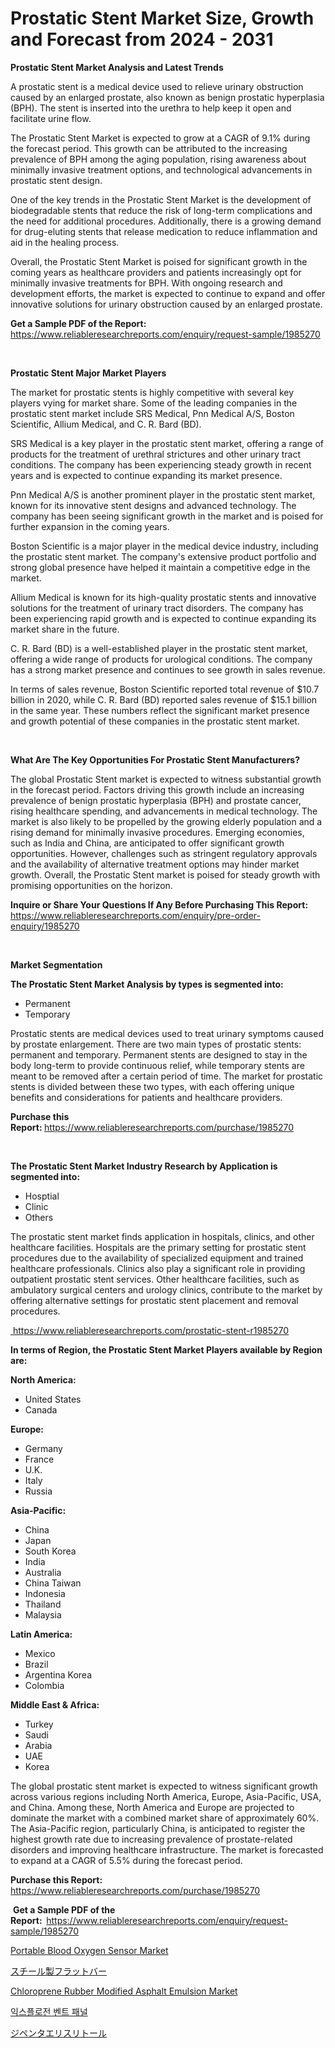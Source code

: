 <p><h1>Prostatic Stent Market Size, Growth and Forecast from 2024 - 2031</h1></p><p><strong>Prostatic Stent Market Analysis and Latest Trends</strong></p>
<p><p>A prostatic stent is a medical device used to relieve urinary obstruction caused by an enlarged prostate, also known as benign prostatic hyperplasia (BPH). The stent is inserted into the urethra to help keep it open and facilitate urine flow.</p><p>The Prostatic Stent Market is expected to grow at a CAGR of 9.1% during the forecast period. This growth can be attributed to the increasing prevalence of BPH among the aging population, rising awareness about minimally invasive treatment options, and technological advancements in prostatic stent design.</p><p>One of the key trends in the Prostatic Stent Market is the development of biodegradable stents that reduce the risk of long-term complications and the need for additional procedures. Additionally, there is a growing demand for drug-eluting stents that release medication to reduce inflammation and aid in the healing process.</p><p>Overall, the Prostatic Stent Market is poised for significant growth in the coming years as healthcare providers and patients increasingly opt for minimally invasive treatments for BPH. With ongoing research and development efforts, the market is expected to continue to expand and offer innovative solutions for urinary obstruction caused by an enlarged prostate.</p></p>
<p><strong>Get a Sample PDF of the Report:&nbsp;</strong> <a href="https://www.reliableresearchreports.com/enquiry/request-sample/1985270">https://www.reliableresearchreports.com/enquiry/request-sample/1985270</a></p>
<p>&nbsp;</p>
<p><strong>Prostatic Stent Major Market Players</strong></p>
<p><p>The market for prostatic stents is highly competitive with several key players vying for market share. Some of the leading companies in the prostatic stent market include SRS Medical, Pnn Medical A/S, Boston Scientific, Allium Medical, and C. R. Bard (BD).</p><p>SRS Medical is a key player in the prostatic stent market, offering a range of products for the treatment of urethral strictures and other urinary tract conditions. The company has been experiencing steady growth in recent years and is expected to continue expanding its market presence.</p><p>Pnn Medical A/S is another prominent player in the prostatic stent market, known for its innovative stent designs and advanced technology. The company has been seeing significant growth in the market and is poised for further expansion in the coming years.</p><p>Boston Scientific is a major player in the medical device industry, including the prostatic stent market. The company's extensive product portfolio and strong global presence have helped it maintain a competitive edge in the market.</p><p>Allium Medical is known for its high-quality prostatic stents and innovative solutions for the treatment of urinary tract disorders. The company has been experiencing rapid growth and is expected to continue expanding its market share in the future.</p><p>C. R. Bard (BD) is a well-established player in the prostatic stent market, offering a wide range of products for urological conditions. The company has a strong market presence and continues to see growth in sales revenue.</p><p>In terms of sales revenue, Boston Scientific reported total revenue of $10.7 billion in 2020, while C. R. Bard (BD) reported sales revenue of $15.1 billion in the same year. These numbers reflect the significant market presence and growth potential of these companies in the prostatic stent market.</p></p>
<p>&nbsp;</p>
<p><strong>What Are The Key Opportunities For Prostatic Stent Manufacturers?</strong></p>
<p><p>The global Prostatic Stent market is expected to witness substantial growth in the forecast period. Factors driving this growth include an increasing prevalence of benign prostatic hyperplasia (BPH) and prostate cancer, rising healthcare spending, and advancements in medical technology. The market is also likely to be propelled by the growing elderly population and a rising demand for minimally invasive procedures. Emerging economies, such as India and China, are anticipated to offer significant growth opportunities. However, challenges such as stringent regulatory approvals and the availability of alternative treatment options may hinder market growth. Overall, the Prostatic Stent market is poised for steady growth with promising opportunities on the horizon.</p></p>
<p><strong>Inquire or Share Your Questions If Any Before Purchasing This Report:</strong> <a href="https://www.reliableresearchreports.com/enquiry/pre-order-enquiry/1985270">https://www.reliableresearchreports.com/enquiry/pre-order-enquiry/1985270</a></p>
<p>&nbsp;</p>
<p><strong>Market Segmentation</strong></p>
<p><strong>The Prostatic Stent Market Analysis by types is segmented into:</strong></p>
<p><ul><li>Permanent</li><li>Temporary</li></ul></p>
<p><p>Prostatic stents are medical devices used to treat urinary symptoms caused by prostate enlargement. There are two main types of prostatic stents: permanent and temporary. Permanent stents are designed to stay in the body long-term to provide continuous relief, while temporary stents are meant to be removed after a certain period of time. The market for prostatic stents is divided between these two types, with each offering unique benefits and considerations for patients and healthcare providers.</p></p>
<p><strong>Purchase this Report:&nbsp;</strong><a href="https://www.reliableresearchreports.com/purchase/1985270">https://www.reliableresearchreports.com/purchase/1985270</a></p>
<p>&nbsp;</p>
<p><strong>The Prostatic Stent Market Industry Research by Application is segmented into:</strong></p>
<p><ul><li>Hosptial</li><li>Clinic</li><li>Others</li></ul></p>
<p><p>The prostatic stent market finds application in hospitals, clinics, and other healthcare facilities. Hospitals are the primary setting for prostatic stent procedures due to the availability of specialized equipment and trained healthcare professionals. Clinics also play a significant role in providing outpatient prostatic stent services. Other healthcare facilities, such as ambulatory surgical centers and urology clinics, contribute to the market by offering alternative settings for prostatic stent placement and removal procedures.</p></p>
<p><a href="https://www.reliableresearchreports.com/prostatic-stent-r1985270">&nbsp;https://www.reliableresearchreports.com/prostatic-stent-r1985270</a></p>
<p><strong>In terms of Region, the Prostatic Stent Market Players available by Region are:</strong></p>
<p>
    <p> <strong> North America: </strong>
        <ul>
            <li>United States</li>
            <li>Canada</li>
        </ul>
        </p> 
    <p> <strong> Europe: </strong>
        <ul>
            <li>Germany</li>
            <li>France</li>
            <li>U.K.</li>
            <li>Italy</li>
            <li>Russia</li>
        </ul>
        </p> 
    <p> <strong> Asia-Pacific: </strong>
        <ul>
            <li>China</li>
            <li>Japan</li>
            <li>South Korea</li>
            <li>India</li>
            <li>Australia</li>
            <li>China Taiwan</li>
            <li>Indonesia</li>
            <li>Thailand</li>
            <li>Malaysia</li>
        </ul>
        </p> 
    <p> <strong> Latin America: </strong>
        <ul>
            <li>Mexico</li>
            <li>Brazil</li>
            <li>Argentina Korea</li>
            <li>Colombia</li>
        </ul>
        </p> 
    <p> <strong> Middle East & Africa: </strong>
        <ul>
            <li>Turkey</li>
            <li>Saudi</li>
            <li>Arabia</li>
            <li>UAE</li>
            <li>Korea</li>
        </ul>
    </p>
    </p>
<p><p>The global prostatic stent market is expected to witness significant growth across various regions including North America, Europe, Asia-Pacific, USA, and China. Among these, North America and Europe are projected to dominate the market with a combined market share of approximately 60%. The Asia-Pacific region, particularly China, is anticipated to register the highest growth rate due to increasing prevalence of prostate-related disorders and improving healthcare infrastructure. The market is forecasted to expand at a CAGR of 5.5% during the forecast period.</p></p>
<p><strong>Purchase this Report: </strong><a href="https://www.reliableresearchreports.com/purchase/1985270">https://www.reliableresearchreports.com/purchase/1985270</a></p>
<p>&nbsp;<strong>Get a Sample PDF of the Report:&nbsp;&nbsp;</strong><a href="https://www.reliableresearchreports.com/enquiry/request-sample/1985270">https://www.reliableresearchreports.com/enquiry/request-sample/1985270</a></p>
<p><strong></strong></p>
<p><p><a href="https://github.com/Sinjinluong3e0awx2m195k76/Market-Research-Report-List-2/blob/main/portable-blood-oxygen-sensor-market.md">Portable Blood Oxygen Sensor Market</a></p><p><a href="https://github.com/RaeJenkins1952/Market-Research-Report-List-1/blob/main/181323449493.md">スチール製フラットバー</a></p><p><a href="https://issuu.com/reportprime-2/docs/chloroprene-rubber-modified-asphalt-emulsion-marke">Chloroprene Rubber Modified Asphalt Emulsion Market</a></p><p><a href="https://github.com/Maeennan456456/Market-Research-Report-List-1/blob/main/642206744308.md">익스플로전 벤트 패널</a></p><p><a href="https://github.com/andrade7361/Market-Research-Report-List-1/blob/main/731988149492.md">ジペンタエリスリトール</a></p></p>